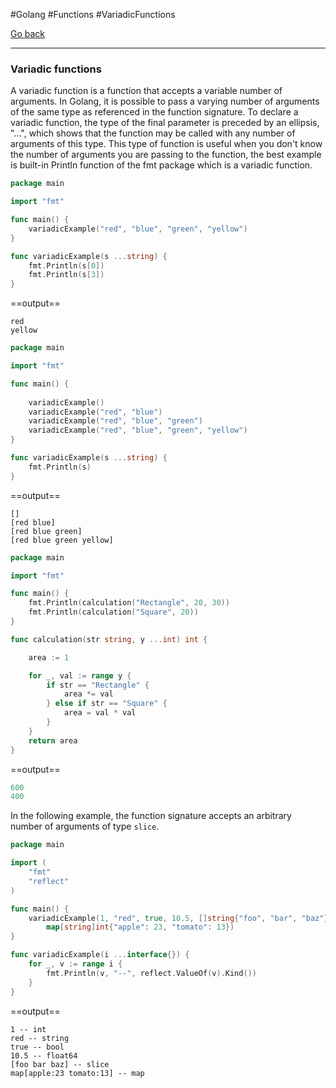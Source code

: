 #Golang #Functions #VariadicFunctions

[Go back](Go%20functions.md#Other%20types%20of%20functions)

---

### Variadic functions

A variadic function is a function that accepts a variable number of arguments. In Golang, it is possible to pass a varying number of arguments of the same type as referenced in the function signature. To declare a variadic function, the type of the final parameter is preceded by an ellipsis, "...", which shows that the function may be called with any number of arguments of this type. This type of function is useful when you don't know the number of arguments you are passing to the function, the best example is built-in Println function of the fmt package which is a variadic function.

```go
package main

import "fmt"

func main() {
	variadicExample("red", "blue", "green", "yellow")
}

func variadicExample(s ...string) {
	fmt.Println(s[0])
	fmt.Println(s[3])
}
```
==output==
```
red
yellow
```

```go
package main

import "fmt"

func main() {
	
	variadicExample()
	variadicExample("red", "blue")
	variadicExample("red", "blue", "green")
	variadicExample("red", "blue", "green", "yellow")
}

func variadicExample(s ...string) {
	fmt.Println(s)
}
```
==output==
```
[]
[red blue]
[red blue green]
[red blue green yellow]
```



```go
package main

import "fmt"

func main() {
	fmt.Println(calculation("Rectangle", 20, 30))
	fmt.Println(calculation("Square", 20))
}

func calculation(str string, y ...int) int {

	area := 1

	for _, val := range y {
		if str == "Rectangle" {
			area *= val
		} else if str == "Square" {
			area = val * val
		}
	}
	return area
}
```
==output==
```go
600
400
```

In the following example, the function signature accepts an arbitrary number of arguments of type ``slice``.
```go
package main

import (
	"fmt"
	"reflect"
)

func main() {
	variadicExample(1, "red", true, 10.5, []string{"foo", "bar", "baz"},
		map[string]int{"apple": 23, "tomato": 13})
}

func variadicExample(i ...interface{}) {
	for _, v := range i {
		fmt.Println(v, "--", reflect.ValueOf(v).Kind())
	}
}
```
==output==
```
1 -- int
red -- string
true -- bool
10.5 -- float64
[foo bar baz] -- slice
map[apple:23 tomato:13] -- map
```
